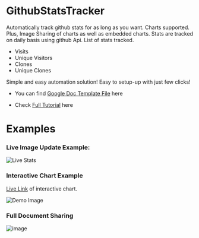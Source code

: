 # GithubStatsTracker
Automatically track github stats for as long as you want. Charts supported. Plus, Image Sharing of charts as well as embedded charts. Stats are tracked on daily basis using github Api. List of stats tracked.

* Visits
* Unique Visitors
* Clones
* Unique Clones

Simple and easy automation solution! Easy to setup-up with just few clicks!

* You can find [Google Doc Template File](https://docs.google.com/spreadsheets/d/1xPwOnH4kTf_tGZEnHvxWXrxcfgqDqM-3CowPfzXKRm8/edit?usp=sharing) here

* Check [Full Tutorial](https://nirav-madhani.netlify.app/posts/how-to-store-your-github-stats-for-more-than-14-days/) here

# Examples

### Live Image Update Example:
![Live Stats](https://docs.google.com/spreadsheets/d/e/2PACX-1vRpQWfmElUl5p6sUCKp-TYJPMXfNF9tHqf5gH8BkF-N92uW94fxWyLK2psixOjZ4SxtDe-SCDG_7rPg/pubchart?oid=2004236886&format=image)

### Interactive Chart Example
[Live Link](https://docs.google.com/spreadsheets/u/2/d/e/2PACX-1vRpQWfmElUl5p6sUCKp-TYJPMXfNF9tHqf5gH8BkF-N92uW94fxWyLK2psixOjZ4SxtDe-SCDG_7rPg/pubchart?oid=2004236886&format=interactive) of interactive chart.

![Demo Image](https://user-images.githubusercontent.com/77914957/164983370-f639bebf-bae7-4c61-9cc5-ea3e7ef88905.png)

### Full Document Sharing
![image](https://user-images.githubusercontent.com/77914957/164983437-6bcfc36d-93a2-46c3-ad86-9b7321e90da9.png)
